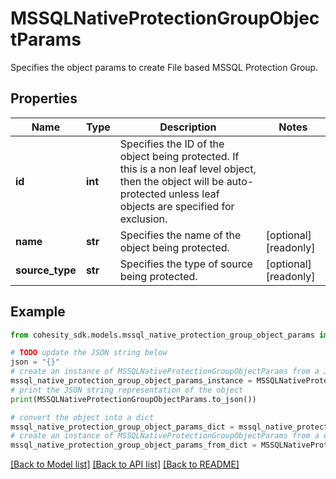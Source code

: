 # MSSQLNativeProtectionGroupObjectParams

Specifies the object params to create File based MSSQL Protection Group.

## Properties

Name | Type | Description | Notes
------------ | ------------- | ------------- | -------------
**id** | **int** | Specifies the ID of the object being protected. If this is a non leaf level object, then the object will be auto-protected unless leaf objects are specified for exclusion. | 
**name** | **str** | Specifies the name of the object being protected. | [optional] [readonly] 
**source_type** | **str** | Specifies the type of source being protected. | [optional] [readonly] 

## Example

```python
from cohesity_sdk.models.mssql_native_protection_group_object_params import MSSQLNativeProtectionGroupObjectParams

# TODO update the JSON string below
json = "{}"
# create an instance of MSSQLNativeProtectionGroupObjectParams from a JSON string
mssql_native_protection_group_object_params_instance = MSSQLNativeProtectionGroupObjectParams.from_json(json)
# print the JSON string representation of the object
print(MSSQLNativeProtectionGroupObjectParams.to_json())

# convert the object into a dict
mssql_native_protection_group_object_params_dict = mssql_native_protection_group_object_params_instance.to_dict()
# create an instance of MSSQLNativeProtectionGroupObjectParams from a dict
mssql_native_protection_group_object_params_from_dict = MSSQLNativeProtectionGroupObjectParams.from_dict(mssql_native_protection_group_object_params_dict)
```
[[Back to Model list]](../README.md#documentation-for-models) [[Back to API list]](../README.md#documentation-for-api-endpoints) [[Back to README]](../README.md)


